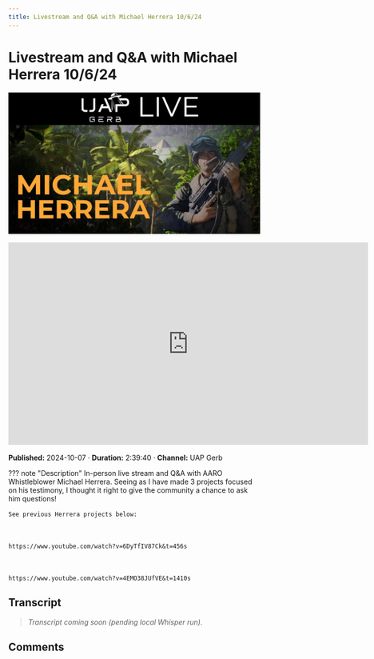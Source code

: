 ```yaml
---
title: Livestream and Q&A with Michael Herrera 10/6/24
---
```


# Livestream and Q&A with Michael Herrera 10/6/24

![thumbnail](../videos/AyA2SfFK89Q-livestream-and-qa-with-michael-herrera-10624/thumb.jpg)

<iframe width="720" height="405" src="https://www.youtube.com/embed/AyA2SfFK89Q" frameborder="0" allowfullscreen></iframe>

**Published:** 2024-10-07  ·  **Duration:** 2:39:40  ·  **Channel:** UAP Gerb

??? note "Description"
    In-person live stream and Q&A with AARO Whistleblower Michael Herrera. Seeing as I have made 3 projects focused on his testimony, I thought it right to give the community a chance to ask him questions!

    

    See previous Herrera projects below: 

    

    https://www.youtube.com/watch?v=6DyTfIV87Ck&t=456s

    

    https://www.youtube.com/watch?v=4EMO38JUfVE&t=1410s

## Transcript
> _Transcript coming soon (pending local Whisper run)._

## Comments

<script src="https://utteranc.es/client.js" repo="christophermori/ubiquitous-happiness" issue-term="pathname" label="comments" theme="github-light" crossorigin="anonymous" async></script>
